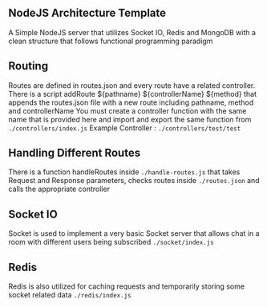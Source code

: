 ## NodeJS Architecture Template 

A Simple NodeJS server that utilizes Socket IO, Redis and MongoDB with a clean structure 
that follows functional programming paradigm 

## Routing 
Routes are defined in routes.json and every route have a related controller. 
There is a script addRoute ${pathname} ${controllerName} ${method} that
appends the routes.json file with a new route including pathname, method and controllerName
You must create a controller function with the same name that is provided here and 
import and export the same function from `./controllers/index.js` 
Example Controller : `./controllers/test/test`

## Handling Different Routes
There is a function handleRoutes inside `./handle-routes.js` that takes Request and Response
parameters, checks routes inside `./routes.json` and calls the appropriate controller

## Socket IO
Socket is used to implement a very basic Socket server that allows chat in a room 
with different users being subscribed
`./socket/index.js`

## Redis 
Redis is also utilized for caching requests and temporarily storing some socket related data
`./redis/index.js`